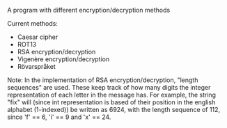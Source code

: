A program with different encryption/decryption methods

Current methods:
* Caesar cipher
* ROT13 
* RSA encryption/decryption
* Vigenère encryption/decryption
* Rövarspråket

Note:
In the implementation of RSA encryption/decryption, "length sequences" are used. 
These keep track of how many digits the integer representation of each letter in the message has.
For example, the string "fix" will (since int representation is based of their position in the english alphabet (1-indexed)) be written as
6924, with the length sequence of 112, since 'f' == 6, 'i' == 9 and 'x' == 24.
